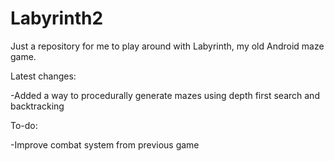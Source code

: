 # Labyrinth2

Just a repository for me to play around with Labyrinth, my old Android maze game.

Latest changes:

-Added a way to procedurally generate mazes using depth first search and backtracking

To-do:

-Improve combat system from previous game
